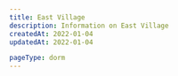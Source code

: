 ```yaml
---
title: East Village
description: Information on East Village
createdAt: 2022-01-04
updatedAt: 2022-01-04

pageType: dorm
---
```

  
  